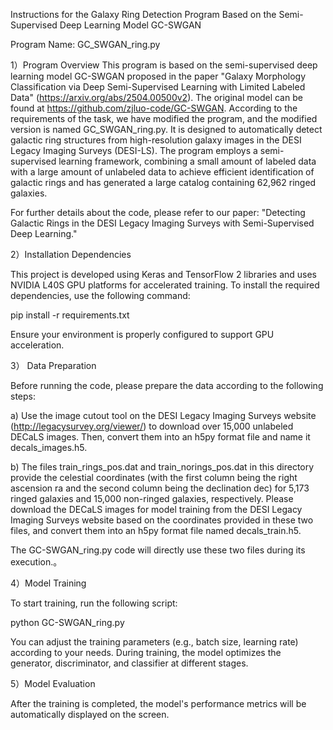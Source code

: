 Instructions for the Galaxy Ring Detection Program Based on the Semi-Supervised Deep Learning Model GC-SWGAN

Program Name: GC_SWGAN_ring.py

1）Program Overview
This program is based on the semi-supervised deep learning model GC-SWGAN proposed in the paper "Galaxy Morphology Classification via Deep Semi-Supervised Learning with Limited Labeled Data" (https://arxiv.org/abs/2504.00500v2). The original model can be found at https://github.com/zjluo-code/GC-SWGAN. According to the requirements of the task, we have modified the program, and the modified version is named GC_SWGAN_ring.py. It is designed to automatically detect galactic ring structures from high-resolution galaxy images in the DESI Legacy Imaging Surveys (DESI-LS). The program employs a semi-supervised learning framework, combining a small amount of labeled data with a large amount of unlabeled data to achieve efficient identification of galactic rings and has generated a large catalog containing 62,962 ringed galaxies. 

For further details about the code, please refer to our paper: "Detecting Galactic Rings in the DESI Legacy Imaging Surveys with Semi-Supervised Deep Learning."

2）Installation Dependencies

This project is developed using Keras and TensorFlow 2 libraries and uses NVIDIA L40S GPU platforms for accelerated training. To install the required dependencies, use the following command:

pip install -r requirements.txt

Ensure your environment is properly configured to support GPU acceleration.

3）	Data Preparation

Before running the code, please prepare the data according to the following steps:

a)	Use the image cutout tool on the DESI Legacy Imaging Surveys website (http://legacysurvey.org/viewer/) to download over 15,000 unlabeled DECaLS images. Then, convert them into an h5py format file and name it decals_images.h5.

b)	The files train_rings_pos.dat and train_norings_pos.dat in this directory provide the celestial coordinates (with the first column being the right ascension ra and the second column being the declination dec) for 5,173 ringed galaxies and 15,000 non-ringed galaxies, respectively. Please download the DECaLS images for model training from the DESI Legacy Imaging Surveys website based on the coordinates provided in these two files, and convert them into an h5py format file named decals_train.h5.

The GC-SWGAN_ring.py code will directly use these two files during its execution.。


4）Model Training

To start training, run the following script:

python GC-SWGAN_ring.py

You can adjust the training parameters (e.g., batch size, learning rate) according to your needs. During training, the model optimizes the generator, discriminator, and classifier at different stages.

5）Model Evaluation

After the training is completed, the model's performance metrics will be automatically displayed on the screen.
